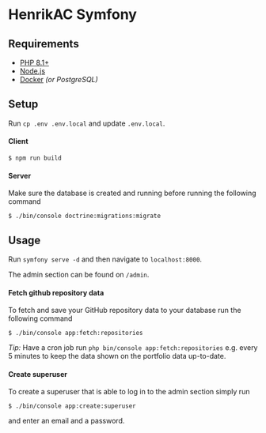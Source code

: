 # HenrikAC Symfony

## Requirements
- [PHP 8.1+](https://www.php.net/)
- [Node.js](https://nodejs.org/en/)
- [Docker](https://www.docker.com/) *(or PostgreSQL)*

## Setup
Run `cp .env .env.local` and update `.env.local`.

#### Client
```
$ npm run build
```

#### Server
Make sure the database is created and running before running the following command

```
$ ./bin/console doctrine:migrations:migrate
```

## Usage
Run `symfony serve -d` and then navigate to `localhost:8000`.  

The admin section can be found on `/admin`.

#### Fetch github repository data
To fetch and save your GitHub repository data to your database run the following command

```
$ ./bin/console app:fetch:repositories
```

*Tip:* Have a cron job run `php bin/console app:fetch:repositories` e.g. every 5 minutes to keep the data shown on the portfolio data up-to-date. 

#### Create superuser
To create a superuser that is able to log in to the admin section simply run

```
$ ./bin/console app:create:superuser
```

and enter an email and a password.